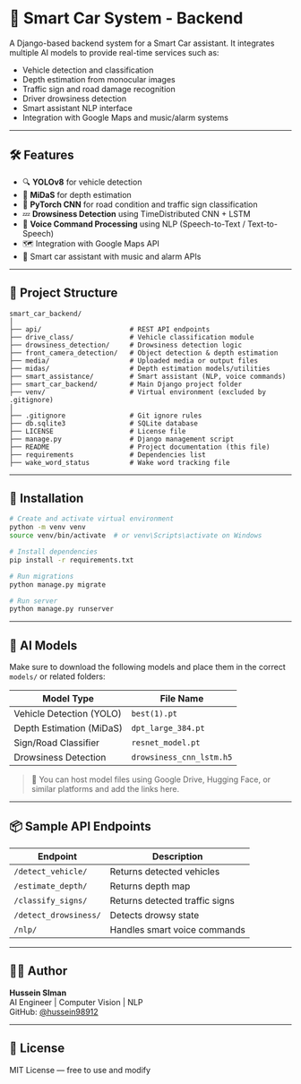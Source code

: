 # 🚗 Smart Car System - Backend

A Django-based backend system for a Smart Car assistant. It integrates multiple AI models to provide real-time services such as:

- Vehicle detection and classification
- Depth estimation from monocular images
- Traffic sign and road damage recognition
- Driver drowsiness detection
- Smart assistant NLP interface
- Integration with Google Maps and music/alarm systems

---

## 🛠 Features

- 🔍 **YOLOv8** for vehicle detection
- 📏 **MiDaS** for depth estimation
- 🧠 **PyTorch CNN** for road condition and traffic sign classification
- 💤 **Drowsiness Detection** using TimeDistributed CNN + LSTM
- 🎤 **Voice Command Processing** using NLP (Speech-to-Text / Text-to-Speech)
- 🗺️ Integration with Google Maps API
- 🎵 Smart car assistant with music and alarm APIs

---

## 📁 Project Structure

```
smart_car_backend/
│
├── api/                      # REST API endpoints
├── drive_class/              # Vehicle classification module
├── drowsiness_detection/     # Drowsiness detection logic
├── front_camera_detection/   # Object detection & depth estimation
├── media/                    # Uploaded media or output files
├── midas/                    # Depth estimation models/utilities
├── smart_assistance/         # Smart assistant (NLP, voice commands)
├── smart_car_backend/        # Main Django project folder
├── venv/                     # Virtual environment (excluded by .gitignore)
│
├── .gitignore                # Git ignore rules
├── db.sqlite3                # SQLite database
├── LICENSE                   # License file
├── manage.py                 # Django management script
├── README                    # Project documentation (this file)
├── requirements              # Dependencies list
├── wake_word_status          # Wake word tracking file
```

---

## 🚀 Installation

```bash
# Create and activate virtual environment
python -m venv venv
source venv/bin/activate  # or venv\Scripts\activate on Windows

# Install dependencies
pip install -r requirements.txt

# Run migrations
python manage.py migrate

# Run server
python manage.py runserver
```

---

## 🧠 AI Models

Make sure to download the following models and place them in the correct `models/` or related folders:

| Model Type               | File Name                     |
|--------------------------|-------------------------------|
| Vehicle Detection (YOLO) | `best(1).pt`                  |
| Depth Estimation (MiDaS) | `dpt_large_384.pt`            |
| Sign/Road Classifier     | `resnet_model.pt`             |
| Drowsiness Detection     | `drowsiness_cnn_lstm.h5`      |

> 🔗 You can host model files using Google Drive, Hugging Face, or similar platforms and add the links here.

---

## 📦 Sample API Endpoints

| Endpoint             | Description                    |
|----------------------|--------------------------------|
| `/detect_vehicle/`   | Returns detected vehicles      |
| `/estimate_depth/`   | Returns depth map              |
| `/classify_signs/`   | Returns detected traffic signs |
| `/detect_drowsiness/`| Detects drowsy state           |
| `/nlp/`              | Handles smart voice commands   |

---

## 🧑‍💻 Author

**Hussein Slman**  
AI Engineer | Computer Vision | NLP  
GitHub: [@hussein98912](https://github.com/hussein98912)

---

## 📜 License

MIT License — free to use and modify
